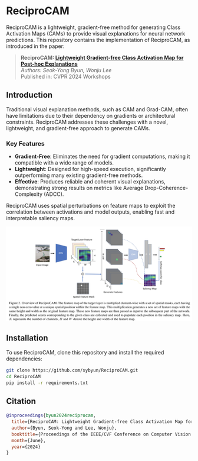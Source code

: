 # ReciproCAM

ReciproCAM is a lightweight, gradient-free method for generating Class Activation Maps (CAMs) to provide visual explanations for neural network predictions. This repository contains the implementation of ReciproCAM, as introduced in the paper:

> **ReciproCAM: [Lightweight Gradient-free Class Activation Map for Post-hoc Explanations](https://openaccess.thecvf.com/content/CVPR2024W/XAI4CV/papers/Byun_ReciproCAM_Lightweight_Gradient-free_Class_Activation_Map_for_Post-hoc_Explanations_CVPRW_2024_paper.pdf)**  
> *Authors: Seok-Yong Byun, Wonju Lee*  
> Published in: CVPR 2024 Workshops

## Introduction

Traditional visual explanation methods, such as CAM and Grad-CAM, often have limitations due to their dependency on gradients or architectural constraints. ReciproCAM addresses these challenges with a novel, lightweight, and gradient-free approach to generate CAMs. 

### Key Features
- **Gradient-Free**: Eliminates the need for gradient computations, making it compatible with a wide range of models.
- **Lightweight**: Designed for high-speed execution, significantly outperforming many existing gradient-free methods.
- **Effective**: Produces reliable and coherent visual explanations, demonstrating strong results on metrics like Average Drop-Coherence-Complexity (ADCC).

ReciproCAM uses spatial perturbations on feature maps to exploit the correlation between activations and model outputs, enabling fast and interpretable saliency maps.

![Overview of ReciproCAM](images/reciprocam_workflow.png)

## Installation

To use ReciproCAM, clone this repository and install the required dependencies:

```bash
git clone https://github.com/sybyun/ReciproCAM.git
cd ReciproCAM
pip install -r requirements.txt
```

## Citation
```bibtex
@inproceedings{byun2024reciprocam,
  title={ReciproCAM: Lightweight Gradient-free Class Activation Map for Post-hoc Explanations},
  author={Byun, Seok-Yong and Lee, Wonju},
  booktitle={Proceedings of the IEEE/CVF Conference on Computer Vision and Pattern Recognition (CVPR) Workshops},
  month={June},
  year={2024}
}
